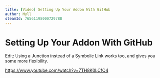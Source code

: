 ```yaml
---
title: [Video] Setting Up Your Addon With GitHub
author: Myll
steamId: 76561198000729788
---
```


# Setting Up Your Addon With GitHub

Edit: Using a Junction instead of a Symbolic Link works too, and gives you some more flexibility.

https://www.youtube.com/watch?v=7TH8K0LCfO4
